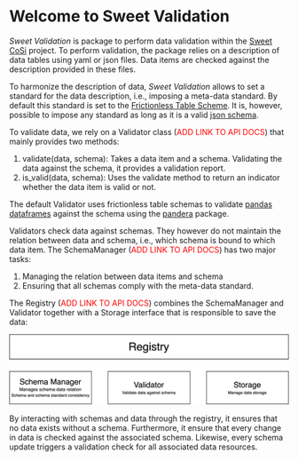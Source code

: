 # Welcome to Sweet Validation

*Sweet Validation* is package to perform data validation within the [Sweet CoSi](https://www.sweet-cosi.ch/) project. To perform validation, the package relies on a description
of data tables using yaml or json files. Data items are checked against the description
provided in these files.

To harmonize the description of data, *Sweet Validation* allows to set a standard
for the data description, i.e., imposing a meta-data standard. By default this
standard is set to the [Frictionless Table Scheme](https://specs.frictionlessdata.io//table-schema/). It is, however, possible to impose any standard as long as it is
a valid [json schema](https://json-schema.org/).

To validate data, we rely on a Validator class (<span style="color:red">ADD LINK TO API DOCS</span>) that mainly provides two methods:

1. validate(data, schema): Takes a data item and a schema. Validating the data against
the schema, it provides a validation report.
2. is_valid(data, schema): Uses the validate method to return an indicator whether
the data item is valid or not.

The default Validator uses frictionless table schemas to validate [pandas dataframes](https://pandas.pydata.org/docs/index.html)
against the schema using the [pandera](https://pandera.readthedocs.io/en/stable/) package.


Validators check data against schemas. They however do not maintain the relation
between data and schema, i.e., which schema is bound to which data item. The
SchemaManager (<span style="color:red">ADD LINK TO API DOCS</span>) has two major
tasks:

1. Managing the relation between data items and schema
2. Ensuring that all schemas comply with the meta-data standard.

The Registry (<span style="color:red">ADD LINK TO API DOCS</span>) combines the
SchemaManager and Validator together with a Storage interface that is responsible
to save the data:

![Registry image](figures/sweet_registry.svg)

By interacting with schemas and data through the registry, it ensures that no data
exists without a schema. Furthermore, it ensure that every change in data is checked
against the associated schema. Likewise, every schema update triggers a validation
check for all associated data resources.

